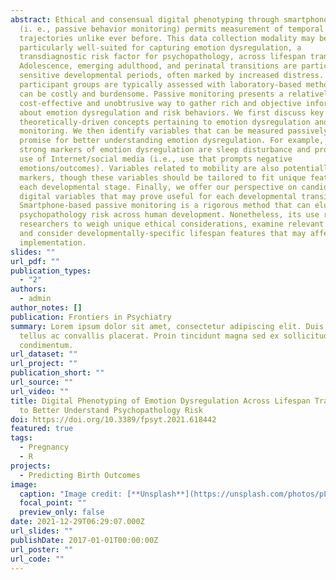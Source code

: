 ```yaml
---
abstract: Ethical and consensual digital phenotyping through smartphone activity
  (i. e., passive behavior monitoring) permits measurement of temporal risk
  trajectories unlike ever before. This data collection modality may be
  particularly well-suited for capturing emotion dysregulation, a
  transdiagnostic risk factor for psychopathology, across lifespan transitions.
  Adolescence, emerging adulthood, and perinatal transitions are particularly
  sensitive developmental periods, often marked by increased distress. These
  participant groups are typically assessed with laboratory-based methods that
  can be costly and burdensome. Passive monitoring presents a relatively
  cost-effective and unobtrusive way to gather rich and objective information
  about emotion dysregulation and risk behaviors. We first discuss key
  theoretically-driven concepts pertaining to emotion dysregulation and passive
  monitoring. We then identify variables that can be measured passively and hold
  promise for better understanding emotion dysregulation. For example, two
  strong markers of emotion dysregulation are sleep disturbance and problematic
  use of Internet/social media (i.e., use that prompts negative
  emotions/outcomes). Variables related to mobility are also potentially useful
  markers, though these variables should be tailored to fit unique features of
  each developmental stage. Finally, we offer our perspective on candidate
  digital variables that may prove useful for each developmental transition.
  Smartphone-based passive monitoring is a rigorous method that can elucidate
  psychopathology risk across human development. Nonetheless, its use requires
  researchers to weigh unique ethical considerations, examine relevant theory,
  and consider developmentally-specific lifespan features that may affect
  implementation.
slides: ""
url_pdf: ""
publication_types:
  - "2"
authors:
  - admin
author_notes: []
publication: Frontiers in Psychiatry
summary: Lorem ipsum dolor sit amet, consectetur adipiscing elit. Duis posuere
  tellus ac convallis placerat. Proin tincidunt magna sed ex sollicitudin
  condimentum.
url_dataset: ""
url_project: ""
publication_short: ""
url_source: ""
url_video: ""
title: Digital Phenotyping of Emotion Dysregulation Across Lifespan Transitions
  to Better Understand Psychopathology Risk
doi: https://doi.org/10.3389/fpsyt.2021.618442
featured: true
tags:
  - Pregnancy
  - R
projects:
  - Predicting Birth Outcomes
image:
  caption: "Image credit: [**Unsplash**](https://unsplash.com/photos/pLCdAaMFLTE)"
  focal_point: ""
  preview_only: false
date: 2021-12-29T06:29:07.000Z
url_slides: ""
publishDate: 2017-01-01T00:00:00Z
url_poster: ""
url_code: ""
---
```

